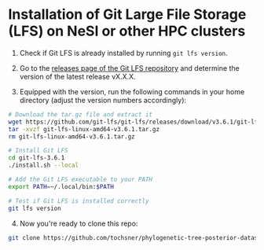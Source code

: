 # Installation of Git Large File Storage (LFS) on NeSI or other HPC clusters

1. Check if Git LFS is already installed by running `git lfs version`.

2. Go to the [releases page of the Git LFS repository](https://github.com/git-lfs/git-lfs/releases) and determine the version of the latest release vX.X.X.

3. Equipped with the version, run the following commands in your home directory (adjust the version numbers accordingly):

```bash
# Download the tar.gz file and extract it
wget https://github.com/git-lfs/git-lfs/releases/download/v3.6.1/git-lfs-linux-amd64-v3.6.1.tar.gz
tar -xvzf git-lfs-linux-amd64-v3.6.1.tar.gz
rm git-lfs-linux-amd64-v3.6.1.tar.gz

# Install Git LFS
cd git-lfs-3.6.1
./install.sh --local

# Add the Git LFS executable to your PATH
export PATH=~/.local/bin:$PATH

# Test if Git LFS is installed correctly
git lfs version
```

4. Now you're ready to clone this repo:

```bash
git clone https://github.com/tochsner/phylogenetic-tree-posterior-datasets.git
```